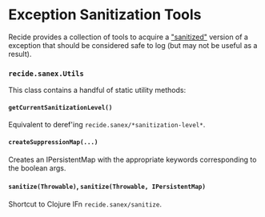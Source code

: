 # Exception Sanitization Tools

Recide provides a collection of tools to acquire a ["sanitized"](https://github.com/Workiva/recide/blob/master/java-src/recide/sanex/ISanitized.java) version of a exception that should be considered safe to log (but may not be useful as a result).

### `recide.sanex.Utils`

This class contains a handful of static utility methods:

#### `getCurrentSanitizationLevel()`

Equivalent to deref'ing `recide.sanex/*sanitization-level*`.

#### `createSuppressionMap(...)`

Creates an IPersistentMap with the appropriate keywords corresponding to the boolean args.

#### `sanitize(Throwable)`, `sanitize(Throwable, IPersistentMap)`

Shortcut to Clojure IFn `recide.sanex/sanitize`.
